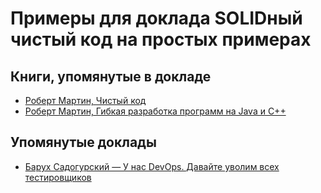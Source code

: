 # Примеры для доклада SOLIDный чистый код на простых примерах

## Книги, упомянутые в докладе

* [Роберт Мартин, Чистый код](https://www.ozon.ru/context/detail/id/5011068/)
* [Роберт Мартин, Гибкая разработка программ на Java и C++](https://www.ozon.ru/context/detail/id/138684801/)

## Упомянутые доклады

* [Барух Садогурский — У нас DevOps. Давайте уволим всех тестировщиков](https://www.youtube.com/watch?v=8eH3k4BxV6k)
